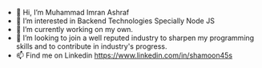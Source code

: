 - 👋 Hi, I’m Muhammad Imran Ashraf
- 👀 I’m interested in Backend Technologies Specially Node JS
- 🌱 I’m currently working on my own.
- 💞️ I’m looking to join a well reputed industry to sharpen my programming skills and to contribute in industry's progress.
- 📫 Find me on Linkedin https://www.linkedin.com/in/shamoon45s
